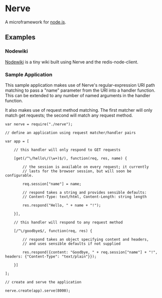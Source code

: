 # Nerve

A microframework for [node.js](http://nodejs.org).

## Examples

### Nodewiki

[Nodewiki](http://github.com/gjritter/nodewiki) is a tiny wiki built using Nerve and the redis-node-client.

### Sample Application

This sample application makes use of Nerve's regular-expression URI path matching to pass a "name" parameter from the URI into a handler function. This can be extended to any number of named arguments in the handler function.

It also makes use of request method matching. The first matcher will only match get requests; the second will match any request method.

    var nerve = require("./nerve");

    // define an application using request matcher/handler pairs

    var app = [

    	// this handler will only respond to GET requests
	
    	[get(/^\/hello\/(\w+)$/), function(req, res, name) {
		
    		// the session is available on every request; it currently
    		// lasts for the browser session, but will soon be configurable.
		
    		req.session["name"] = name;
		
    		// respond takes a string and provides sensible defaults:
    		// Content-Type: text/html, Content-Length: string length
		
    		res.respond("Hello, " + name + "!");
		
    	}],
	
    	// this handler will respond to any request method
	
    	[/^\/goodbye$/, function(req, res) {
		
    		// respond takes an object specifying content and headers,
    		// and uses sensible defaults if not supplied
		
    		res.respond({content: "Goodbye, " + req.session["name"] + "!", headers: {"Content-Type": "text/plain"}});
		
    	}]
	
    ];

    // create and serve the application

    nerve.create(app).serve(8000);